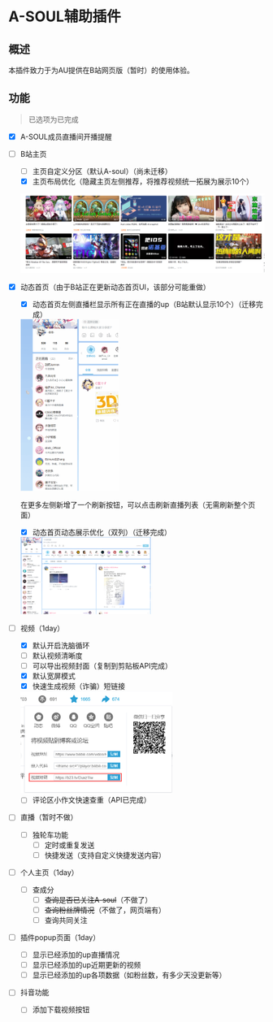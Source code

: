 # A-SOUL辅助插件

## 概述

本插件致力于为AU提供在B站网页版（暂时）的使用体验。



## 功能

> 已选项为已完成

- [x] A-SOUL成员直播间开播提醒

- [ ] B站主页
  - [ ] 主页自定义分区（默认A-soul）（尚未迁移）
  - [x] 主页布局优化（隐藏主页左侧推荐，将推荐视频统一拓展为展示10个）
  
  ![image-20220502000548619](./README.assets/image-20220502000548619.png)
  
- [x] 动态首页（由于B站正在更新动态首页UI，该部分可能重做）
  - [x] 动态首页左侧直播栏显示所有正在直播的up（B站默认显示10个）（迁移完成）
  
  <img src="./README.assets/%E4%BE%A7%E8%BE%B9liver.gif" alt="侧边liver" style="zoom:33%;" />
  
  在更多左侧新增了一个刷新按钮，可以点击刷新直播列表（无需刷新整个页面）
  
  - [x] 动态首页动态展示优化（双列）（迁移完成）
  
  <img src="./README.assets/image-20220501225214575.png" alt="image-20220501225214575" style="zoom: 25%;" />
  
- [ ] 视频（1day）
  - [x] 默认开启洗脑循环
  - [ ] 默认视频清晰度
  - [ ] 可以导出视频封面（复制到剪贴板API完成）
  - [x] 默认宽屏模式
  - [x] 快速生成视频（诈骗）短链接
  
  <img src="./README.assets/image-20220501224946645.png" alt="image-20220501224946645" style="zoom: 50%;" />
  
  - [ ] 评论区小作文快速查重（API已完成）
  
- [ ] 直播（暂时不做）
  - [ ] 独轮车功能
    - [ ] 定时或重复发送
    - [ ] 快捷发送（支持自定义快捷发送内容）
  
- [ ] 个人主页（1day）
  - [ ] 查成分
    - [ ] ~~查询是否已关注A-soul~~（不做了）
    - [ ] ~~查询粉丝牌情况~~（不做了，网页端有）
    - [ ] 查询共同关注
  
- [ ] 插件popup页面（1day）
  - [ ] 显示已经添加的up直播情况
  - [ ] 显示已经添加的up近期更新的视频
  - [ ] 显示已经添加的up各项数据（如粉丝数，有多少天没更新等）
  
- [ ] 抖音功能
  - [ ] 添加下载视频按钮